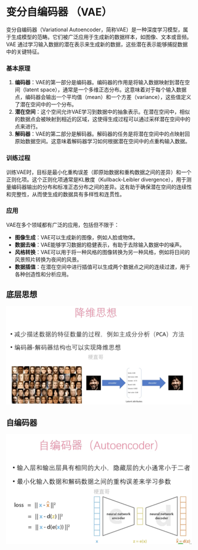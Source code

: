 # 变分自编码器 （VAE）



变分自编码器（Variational Autoencoder，简称VAE）是一种深度学习模型，属于生成模型的范畴。它们被广泛应用于生成新的数据样本，如图像、文本或音频。VAE 通过学习输入数据的潜在表示来生成新的数据，这些潜在表示能够捕捉数据中的关键特征。



### 基本原理

1. **编码器**：VAE的第一部分是编码器。编码器的作用是将输入数据映射到潜在空间（latent space），通常是一个多维正态分布。这意味着对于每个输入数据点，编码器会输出一个平均值（mean）和一个方差（variance），这些值定义了潜在空间中的一个分布。
2. **潜在空间**：这个空间允许VAE学习到数据中的抽象表示。在潜在空间中，相似的数据点会被映射到相近的区域，这使得生成过程可以通过采样潜在空间中的点来进行。
3. **解码器**：VAE的第二部分是解码器。解码器的任务是将潜在空间中的点映射回原始数据空间。这意味着解码器学习如何根据潜在空间中的点重构输入数据。

### 训练过程

训练VAE时，目标是最小化重构误差（即原始数据和重构数据之间的差异）和一个正则化项。这个正则化项通常是KL散度（Kullback-Leibler divergence），用于测量编码器输出的分布和标准正态分布之间的差异。这有助于确保潜在空间的连续性和完整性，从而使生成的数据具有多样性和连贯性。

### 应用

VAE在多个领域都有广泛的应用，包括但不限于：

- **图像生成**：VAE可以生成新的图像，例如人脸或物体。
- **数据去噪**：VAE能够学习数据的稳健表示，有助于去除输入数据中的噪声。
- **风格转换**：VAE可以用于将一种风格的图像转换为另一种风格，例如将日间的风景照片转换为夜间的风景。
- **数据插值**：在潜在空间中进行插值可以生成两个数据点之间的连续过渡，用于各种创造性和分析应用。





## 底层思想



![](Images/20.png)



## 自编码器





![](Images/21.png)

